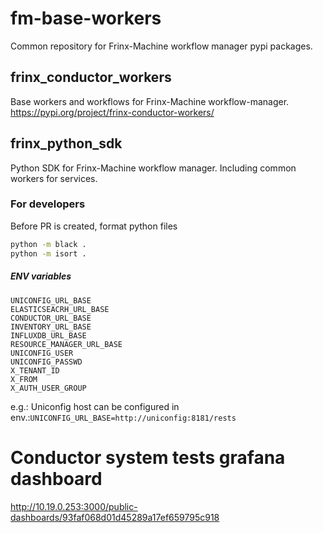 # fm-base-workers

Common repository for Frinx-Machine workflow manager pypi packages.

## frinx_conductor_workers

Base workers and workflows for Frinx-Machine workflow-manager.
https://pypi.org/project/frinx-conductor-workers/

## frinx_python_sdk

Python SDK for Frinx-Machine workflow manager.
Including common workers for services.

### For developers

Before PR is created, format python files

```bash
python -m black .
python -m isort .
```

##### ENV variables
```
UNICONFIG_URL_BASE
ELASTICSEACRH_URL_BASE
CONDUCTOR_URL_BASE
INVENTORY_URL_BASE
INFLUXDB_URL_BASE
RESOURCE_MANAGER_URL_BASE
UNICONFIG_USER
UNICONFIG_PASSWD
X_TENANT_ID
X_FROM
X_AUTH_USER_GROUP
```
e.g.:
Uniconfig host can be configured in env.:```UNICONFIG_URL_BASE=http://uniconfig:8181/rests```

# Conductor system tests grafana dashboard
http://10.19.0.253:3000/public-dashboards/93faf068d01d45289a17ef659795c918
